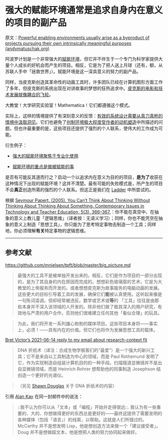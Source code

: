 # 强大的赋能环境通常是追求自身内在意义的项目的副产品

原文：[Powerful enabling environments usually arise as a byproduct of projects pursuing their own intrinsically meaningful purposes (andymatuschak.org)](https://notes.andymatuschak.org/z4N6d29XL2PZXCa64HPcxA64RGWDb6Cagc1gs)

阿波罗计划是一个非常强大的[赋能环境](https://notes.andymatuschak.org/z3DaBP4vN1dutjUgrk3jbEeNxScccvDCxDgXe)，但它并不伴生于一个专门为科学家提供大量个人成长的好机会而产生的项目。相反，它是为了把人送上月球（还有，额，从苏联人手中「拯救世界」）。赋能环境是这一深具意义的努力的副产品。

同样，当皮克斯创造其革命性的动画工具时，许多团队已经在计算机图形方面工作了多年，但皮克斯的系统出现在对讲故事的梦想的狂热追求中。[皮克斯的电影和技术发展就像耦合的飞轮](https://notes.andymatuschak.org/z45gUHaD2DcqH3zMWhwHaXESZLCWWk6tHLDi6)。

大教堂！大学研究实验室！Mathematica！它们都遵循这个模式。

实际上，这样的情境提供了有深刻意义的反馈：[有效的系统设计需要从真刀真枪的情境中汲取洞见](https://notes.andymatuschak.org/z3H98n8DGZmu8XArqHZVsckyWvbTe8wK4kAt2)。它们也避免了[创制环境极大程度受作者的动机塑造](https://notes.andymatuschak.org/z34mYTEEEQcrywWkoNnz1Fzr8NmwaDsVRNgTK)中所描述的问题。但也许最重要的是，这些项目还提供了强烈的个人联系，使伟大的工作成为可能。

衍生例子：

- [强大的赋能环境聚焦于专业化使用](https://notes.andymatuschak.org/z8jg7T3YhvyXiEpy4humYAioLUEjnrdZgwHYs)

- [赋能环境的重点是做被赋能的事](https://notes.andymatuschak.org/z6tuZZKaNeLM7c9jPZwNVGURGTuXLy8jesv5i)

是否有可能反其道而行之？启动一个以追求内在意义为目的的项目，**是为了**收获在这种情况下出现的赋能环境？这并不清楚。最有可能的失败模式是，所产生的项目不会**真正**创造所需的强烈的个人联系。但这正是我们在 [Ladder](https://notes.andymatuschak.org/z62KCVNbi7fBXMNzcDBUeEu2ePfc3EwUws9oa) 中所尝试的。

根据 [Seymour Papert. (2005). You Can’t Think About Thinking Without Thinking About Thinking About Something. Contemporary Issues in Technology and Teacher Education, 5(3), 366–367.](https://notes.andymatuschak.org/z246TsTf2Swmj6B1j93Q9FLd9L3VskhpMoUs)：你不能在真空中、在抽象的意义上教儿童「逻辑思维」（译者按：无语义学习）；同样，你也不能凭空在抽象的意义上制造「思想工具」，你只能为了思考特定事物去制造一个工具；同样地，你必须理解**有关**特定事物的逻辑思维。

------

## 参考文献

https://github.com/mnielsen/tpft/blob/master/big_picture.md

> 最强大的工具不是被单独开发出来的。相反，它们是作为项目的一部分出现的，是为了其自身的内在原因而完成的。想想彩色玻璃窗的艺术，它是为大教堂的上帝服务而开发的。或者想想皮克斯为故事服务的电脑动画的发展。这些更大的目标引导着工具的发展，确保它们**能**被认真使用。这听起来像是一句陈词滥调，但却经常被违反。数学或艺术或**等**的 「工具」往往是由那些本身并不深入该领域的人开发的。除非他们做了极其深入的用户研究，有效地与严肃的用户合作，否则他们很难建立任何其他「看似合理」的玩具。

>

> 为此，我们将开发一系列雄心勃勃的媒体项目。这些项目本身将——事实上，必须！——具有内在的价值。但它们也将作为发展思想工具的载体。

[Bret Victor’s 2021-06-14 reply to my email about research-context fit](https://notes.andymatuschak.org/zTsykmF3t4cZqqctk8MS8sz3i7JTyvfAp7m)

> DNA 折纸术（译注：合成生物学极客们的“最爱”）是一个强大的新兴工具；它不是来自以工具制造为中心的领域，而是 Paul Rothemund 发明了它，作为实现制造自组装计算机目的的一种手段。扫描隧道显微镜并不是出自显微镜领域，而是 Heinrich Rohrer 想帮助他的同事制造 Josephson 结创造一个更好的光谱仪。

>（另见 [Shawn Douglas](https://notes.andymatuschak.org/zq5tFP6gqpapKkwgNa6DWuWk5yVrbTy4ZCE) 关于 DNA 折纸术的内容）

引用 [Alan Kay](https://notes.andymatuschak.org/zFXW7zSLgsJsiHhQejeZGYcrKLoRvbeWrRt) 在同一封邮件中的说法：

> ::我不认为你可以从「文本」或「编程」开始并走得很远::. 我认为有一些重要的、大的、你想做得更好的东西总是更好的——最终这提供了需要发明的各种媒体（包括「语言」）的线索，以帮助。这就是人们所错过的。McCarthy 并不是想发明 Lisp，他是想创造方法来做一个「建议接受者」。Doug 并不是想做超文本，他是想把人类的努力协同起来做好。